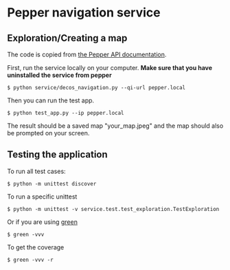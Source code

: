 # Pepper navigation service


## Exploration/Creating a map
The code is copied from [the Pepper API documentation](http://doc.aldebaran.com/2-5/naoqi/motion/exploration-api.html#exploration-api).

First, run the service locally on your computer. **Make sure that you have uninstalled the service from pepper**

```
$ python service/decos_navigation.py --qi-url pepper.local
```

Then you can run the test app.

```
$ python test_app.py --ip pepper.local
```

The result should be a saved map "your_map.jpeg" and the map should also be prompted on your screen.

## Testing the application

To run all test cases:
```
$ python -m unittest discover
```

To run a specific unittest
```
$ python -m unittest -v service.test.test_exploration.TestExploration
```

Or if you are using [green](https://github.com/CleanCut/green)
```
$ green -vvv
```

To get the coverage
```
$ green -vvv -r
```